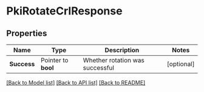 # PkiRotateCrlResponse


## Properties

Name | Type | Description | Notes
------------ | ------------- | ------------- | -------------
**Success** | Pointer to **bool** | Whether rotation was successful | [optional] 





[[Back to Model list]](../README.md#documentation-for-models) [[Back to API list]](../README.md#documentation-for-api-endpoints) [[Back to README]](../README.md)


